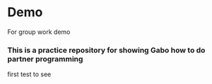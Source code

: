 # Demo
For group work demo 
### This is a practice repository for showing Gabo how to do partner programming ###
first test to see 